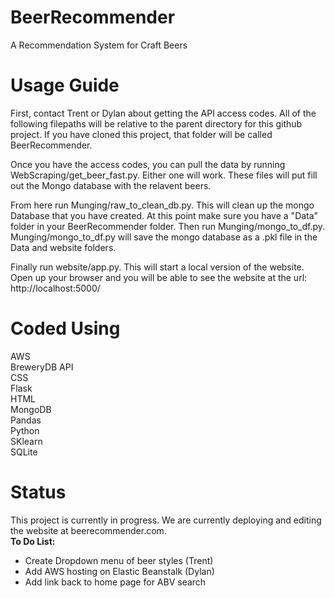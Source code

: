 # BeerRecommender
A Recommendation System for Craft Beers

# Usage Guide
First, contact Trent or Dylan about getting the API access codes. All of the following filepaths will be relative to the parent directory for this github project. If you have cloned this project, that folder will be called BeerRecommender.

Once you have the access codes, you can pull the data by running WebScraping/get_beer_fast.py. Either one will work. These files will put fill out the Mongo database with the relavent beers.

From here run Munging/raw_to_clean_db.py. This will clean up the mongo Database that you have created. At this point make sure you have a "Data" folder in your BeerRecommender folder. Then run Munging/mongo_to_df.py. Munging/mongo_to_df.py will save the mongo database as a .pkl file in the Data and website folders.

Finally run website/app.py. This will start a local version of the website. Open up your browser and you will be able to see the website at the url: http://localhost:5000/

# Coded Using<br>
AWS<br>
BreweryDB API<br>
CSS<br>
Flask<br>
HTML <br>
MongoDB<br>
Pandas<br>
Python<br>
SKlearn<br>
SQLite<br>

# Status
This project is currently in progress. We are currently deploying and editing the website at beerecommender.com.
<br><b>To Do List:</b>
<ul>
    <li>Create Dropdown menu of beer styles (Trent)</li>
    <li>Add AWS hosting on Elastic Beanstalk (Dylan)</li>
    <li>Add link back to home page for ABV search</li>
